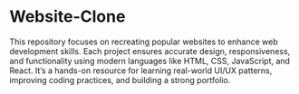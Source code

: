 # Website-Clone
This repository focuses on recreating popular websites to enhance web development skills. Each project ensures accurate design, responsiveness, and functionality using modern languages like HTML, CSS, JavaScript, and React. It’s a hands-on resource for learning real-world UI/UX patterns, improving coding practices, and building a strong portfolio.
